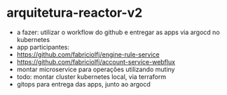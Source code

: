 # arquitetura-reactor-v2
- a fazer: utilizar o workflow do github e entregar as apps via argocd no kubernetes
- app participantes:
 - https://github.com/fabriciolfj/engine-rule-service
 - https://github.com/fabriciolfj/account-service-webflux 
 - montar microservice para operações utilizando mutiny
- todo: montar cluster kubernetes local, via terraform
- gitops para entrega das apps, junto ao argocd
